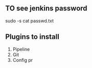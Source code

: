 ## TO see jenkins password
sudo -s
cat passwd.txt

## Plugins to install
1. Pipeline
2. Git
3. Config pr
